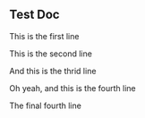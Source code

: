 ## Test Doc
This is the first line

This is the second line

And this is the thrid line

Oh yeah, and this is the fourth line

The final fourth line
